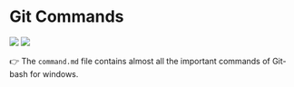 # Git Commands
<p>
  <img src="https://img.shields.io/badge/-Git--bash-brightgreen"/>
  <img src="https://img.shields.io/badge/-Windows-orange"/>
</p>

👉 The `command.md` file contains almost all the important commands of Git-bash for windows.
